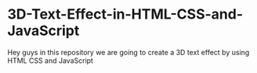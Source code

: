 # 3D-Text-Effect-in-HTML-CSS-and-JavaScript
Hey guys in this repository we are going to create a 3D text effect by using HTML CSS and JavaScript
